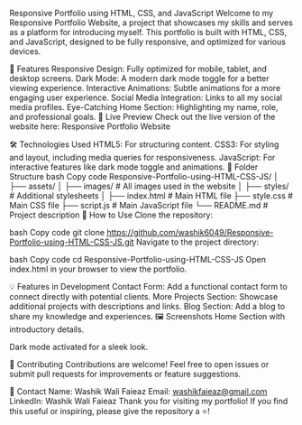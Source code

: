 Responsive Portfolio using HTML, CSS, and JavaScript
Welcome to my Responsive Portfolio Website, a project that showcases my skills and serves as a platform for introducing myself. This portfolio is built with HTML, CSS, and JavaScript, designed to be fully responsive, and optimized for various devices.


🌟 Features
Responsive Design: Fully optimized for mobile, tablet, and desktop screens.
Dark Mode: A modern dark mode toggle for a better viewing experience.
Interactive Animations: Subtle animations for a more engaging user experience.
Social Media Integration: Links to all my social media profiles.
Eye-Catching Home Section: Highlighting my name, role, and professional goals.
🔗 Live Preview
Check out the live version of the website here:
Responsive Portfolio Website

🛠️ Technologies Used
HTML5: For structuring content.
CSS3: For styling and layout, including media queries for responsiveness.
JavaScript: For interactive features like dark mode toggle and animations.
📂 Folder Structure
bash
Copy code
Responsive-Portfolio-using-HTML-CSS-JS/
│
├── assets/
│   ├── images/         # All images used in the website
│   ├── styles/         # Additional stylesheets
│
├── index.html          # Main HTML file
├── style.css           # Main CSS file
├── script.js           # Main JavaScript file
└── README.md           # Project description
🚀 How to Use
Clone the repository:

bash
Copy code
git clone https://github.com/washik6049/Responsive-Portfolio-using-HTML-CSS-JS.git
Navigate to the project directory:

bash
Copy code
cd Responsive-Portfolio-using-HTML-CSS-JS
Open index.html in your browser to view the portfolio.

💡 Features in Development
Contact Form: Add a functional contact form to connect directly with potential clients.
More Projects Section: Showcase additional projects with descriptions and links.
Blog Section: Add a blog to share my knowledge and experiences.
🖼️ Screenshots
Home Section with introductory details.

Dark mode activated for a sleek look.

🤝 Contributing
Contributions are welcome! Feel free to open issues or submit pull requests for improvements or feature suggestions.

📧 Contact
Name: Washik Wali Faieaz
Email: washikfaieaz@gmail.com
LinkedIn: Washik Wali Faieaz
Thank you for visiting my portfolio! If you find this useful or inspiring, please give the repository a ⭐!

